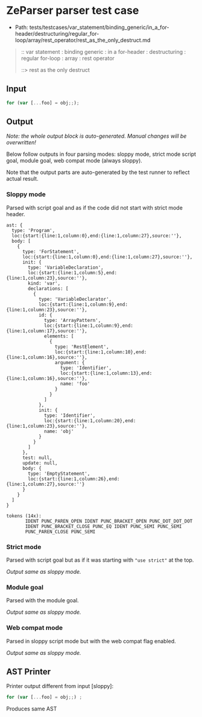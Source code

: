 # ZeParser parser test case

- Path: tests/testcases/var_statement/binding_generic/in_a_for-header/destructuring/regular_for-loop/array/rest_operator/rest_as_the_only_destruct.md

> :: var statement : binding generic : in a for-header : destructuring : regular for-loop : array : rest operator
>
> ::> rest as the only destruct

## Input

`````js
for (var [...foo] = obj;;);
`````

## Output

_Note: the whole output block is auto-generated. Manual changes will be overwritten!_

Below follow outputs in four parsing modes: sloppy mode, strict mode script goal, module goal, web compat mode (always sloppy).

Note that the output parts are auto-generated by the test runner to reflect actual result.

### Sloppy mode

Parsed with script goal and as if the code did not start with strict mode header.

`````
ast: {
  type: 'Program',
  loc:{start:{line:1,column:0},end:{line:1,column:27},source:''},
  body: [
    {
      type: 'ForStatement',
      loc:{start:{line:1,column:0},end:{line:1,column:27},source:''},
      init: {
        type: 'VariableDeclaration',
        loc:{start:{line:1,column:5},end:{line:1,column:23},source:''},
        kind: 'var',
        declarations: [
          {
            type: 'VariableDeclarator',
            loc:{start:{line:1,column:9},end:{line:1,column:23},source:''},
            id: {
              type: 'ArrayPattern',
              loc:{start:{line:1,column:9},end:{line:1,column:17},source:''},
              elements: [
                {
                  type: 'RestElement',
                  loc:{start:{line:1,column:10},end:{line:1,column:16},source:''},
                  argument: {
                    type: 'Identifier',
                    loc:{start:{line:1,column:13},end:{line:1,column:16},source:''},
                    name: 'foo'
                  }
                }
              ]
            },
            init: {
              type: 'Identifier',
              loc:{start:{line:1,column:20},end:{line:1,column:23},source:''},
              name: 'obj'
            }
          }
        ]
      },
      test: null,
      update: null,
      body: {
        type: 'EmptyStatement',
        loc:{start:{line:1,column:26},end:{line:1,column:27},source:''}
      }
    }
  ]
}

tokens (14x):
       IDENT PUNC_PAREN_OPEN IDENT PUNC_BRACKET_OPEN PUNC_DOT_DOT_DOT
       IDENT PUNC_BRACKET_CLOSE PUNC_EQ IDENT PUNC_SEMI PUNC_SEMI
       PUNC_PAREN_CLOSE PUNC_SEMI
`````

### Strict mode

Parsed with script goal but as if it was starting with `"use strict"` at the top.

_Output same as sloppy mode._

### Module goal

Parsed with the module goal.

_Output same as sloppy mode._

### Web compat mode

Parsed in sloppy script mode but with the web compat flag enabled.

_Output same as sloppy mode._

## AST Printer

Printer output different from input [sloppy]:

````js
for (var [...foo] = obj;;) ;
````

Produces same AST

